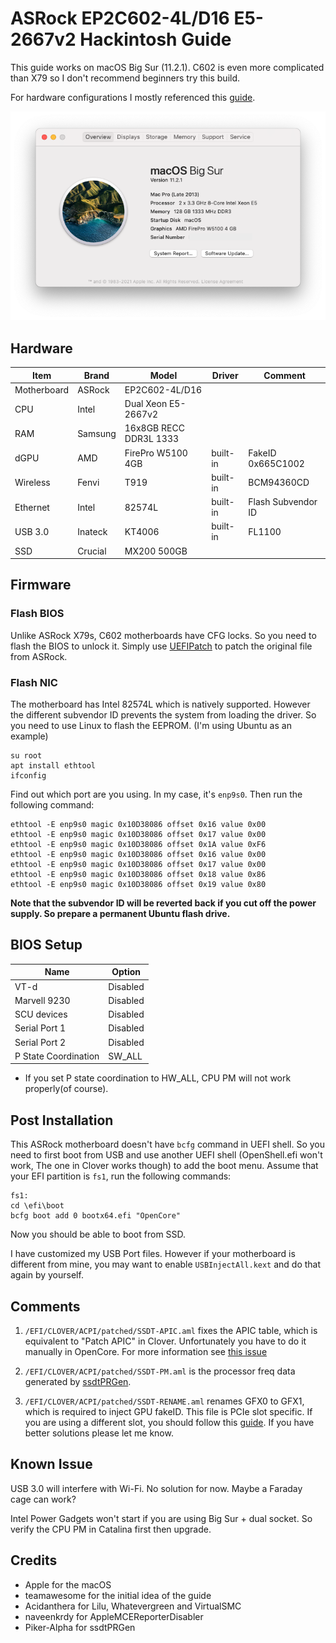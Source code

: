 # ASRock  EP2C602-4L/D16 E5-2667v2 Hackintosh Guide

This guide works on macOS Big Sur (11.2.1). C602 is even more complicated than X79 so I don't recommend beginners try this build.

For hardware configurations I mostly referenced this [guide](https://www.tonymacx86.com/threads/guide-asrock-rack-ep2c602.289060/).

![image](Screenshot.png)

## Hardware
| Item | Brand | Model | Driver | Comment |
|-----|-----|-----|-----|-----|
| Motherboard | ASRock | EP2C602-4L/D16 | | |
| CPU | Intel | Dual Xeon E5-2667v2 | | |
| RAM | Samsung | 16x8GB RECC DDR3L 1333 | | |
| dGPU | AMD | FirePro W5100 4GB | built-in | FakeID 0x665C1002 |
| Wireless | Fenvi| T919 | built-in | BCM94360CD |
| Ethernet | Intel | 82574L | built-in | Flash Subvendor ID|
| USB 3.0 | Inateck | KT4006 | built-in | FL1100 |
| SSD | Crucial | MX200 500GB | | |

## Firmware
### Flash BIOS
Unlike ASRock X79s, C602 motherboards have CFG locks. So you need to flash the BIOS to unlock it. Simply use [UEFIPatch](https://github.com/LongSoft/UEFITool/releases) to patch the original file from ASRock.
### Flash NIC
The motherboard has Intel 82574L which is natively supported. However the different subvendor ID prevents the system from loading the driver. So you need to use Linux to flash the EEPROM. (I'm using Ubuntu as an example)
```
su root
apt install ethtool
ifconfig
```
Find out which port are you using. In my case, it's `enp9s0`. Then run the following command:
```
ethtool -E enp9s0 magic 0x10D38086 offset 0x16 value 0x00
ethtool -E enp9s0 magic 0x10D38086 offset 0x17 value 0x00
ethtool -E enp9s0 magic 0x10D38086 offset 0x1A value 0xF6
ethtool -E enp9s0 magic 0x10D38086 offset 0x16 value 0x00
ethtool -E enp9s0 magic 0x10D38086 offset 0x17 value 0x00
ethtool -E enp9s0 magic 0x10D38086 offset 0x18 value 0x86
ethtool -E enp9s0 magic 0x10D38086 offset 0x19 value 0x80
```
**Note that the subvendor ID will be reverted back if you cut off the power supply. So prepare a permanent Ubuntu flash drive.**
## BIOS Setup
| Name | Option |
| --- | --- |
| VT-d | Disabled |
| Marvell 9230 | Disabled |
| SCU devices | Disabled |
| Serial Port 1 | Disabled |
| Serial Port 2 | Disabled |
| P State Coordination | SW_ALL |

* If you set P state coordination to HW_ALL, CPU PM will not work properly(of course).
## Post Installation
This ASRock motherboard doesn't have `bcfg` command in UEFI shell. So you need to first boot from USB and use another UEFI shell (OpenShell.efi won't work, The one in Clover works though) to add the boot menu. Assume that your EFI partition is `fs1`, run the following commands:
```
fs1:
cd \efi\boot
bcfg boot add 0 bootx64.efi "OpenCore"
```
Now you should be able to boot from SSD.

I have customized my USB Port files. However if your motherboard is different from mine, you may want to enable `USBInjectAll.kext` and do that again by yourself.

## Comments
1. `/EFI/CLOVER/ACPI/patched/SSDT-APIC.aml` fixes the APIC table, which is equivalent to "Patch APIC" in Clover. Unfortunately you have to do it manually in OpenCore. For more information see [this issue](https://github.com/dortania/bugtracker/issues/48)

2. `/EFI/CLOVER/ACPI/patched/SSDT-PM.aml` is the processor freq data generated by [ssdtPRGen](https://github.com/Piker-Alpha/ssdtPRGen.sh).

3. `/EFI/CLOVER/ACPI/patched/SSDT-RENAME.aml` renames GFX0 to GFX1, which is required to inject GPU fakeID. This file is PCIe slot specific. If you are using a different slot, you should follow this [guide](https://www.tonymacx86.com/threads/black-screen-with-macpro-6-1-or-imac-15-or-imac-17-system-definition.183113/). If you have better solutions please let me know.

## Known Issue
USB 3.0 will interfere with Wi-Fi. No solution for now. Maybe a Faraday cage can work?

Intel Power Gadgets won't start if you are using Big Sur + dual socket. So verify the CPU PM in Catalina first then upgrade.

## Credits
- Apple for the macOS
- teamawesome for the initial idea of the guide
- Acidanthera for Lilu, Whatevergreen and VirtualSMC
- naveenkrdy for AppleMCEReporterDisabler
- Piker-Alpha for ssdtPRGen
